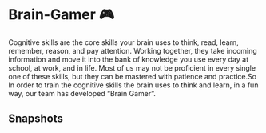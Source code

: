 # Brain-Gamer 🎮
Cognitive skills are the core skills your brain uses to think, read, learn, remember, reason, and pay attention. Working together, they take incoming information and move it into the bank of knowledge you use every day at school, at work, and in life. Most of us may not be proficient in every single one of these skills, but they can be mastered with patience and practice.So In order to train the cognitive skills the brain uses to think and learn, in a fun way, our team has developed “Brain Gamer”.

## Snapshots
